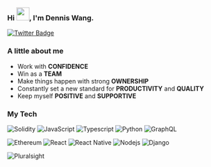 ### Hi <img src="https://raw.githubusercontent.com/aemmadi/aemmadi/master/wave.gif" width="30px">, I'm Dennis Wang.

[![Twitter Badge](https://img.shields.io/badge/Twitter-1DA1F2?style=for-the-badge&logo=twitter&logoColor=white)](https://twitter.com/proIT324)



### A little about me

- Work with **CONFIDENCE**
- Win as a **TEAM**
- Make things happen with strong **OWNERSHIP**
- Constantly set a new standard for **PRODUCTIVITY** and **QUALITY**
- Keep myself **POSITIVE** and **SUPPORTIVE**



### My Tech

![Solidity](https://img.shields.io/badge/Solidity-323330?style=for-the-badge&logo=solidity&logoColor=black)
![JavaScript](https://img.shields.io/badge/JavaScript-323330?style=for-the-badge&logo=javascript&logoColor=F7DF1E)
![Typescript](https://img.shields.io/badge/TypeScript-323330?style=for-the-badge&logo=typescript&logoColor=467FD0)
![Python](https://img.shields.io/badge/Python-323330?style=for-the-badge&logo=python&logoColor=FFC107)
![GraphQL](https://img.shields.io/badge/GraphQL-323330?style=for-the-badge&logo=graphql&logoColor=E10098)

![Ethereum](https://img.shields.io/badge/Ethereum-239120?style=for-the-badge&logo=Ethereum&logoColor=white)
![React](https://img.shields.io/badge/React-239120?style=for-the-badge&logo=react&logoColor=61DAFB)
![React Native](https://img.shields.io/badge/React--Native-239120?style=for-the-badge&logo=react&logoColor=61DAFB)
![Nodejs](https://img.shields.io/badge/Node.js-239120?style=for-the-badge&logo=node.js&logoColor=white)
![Django](https://img.shields.io/badge/Django-239120?style=for-the-badge&logo=django&logoColor=0C4B33)




![Pluralsight](https://i.ibb.co/zRQpPTM/Screen-Shot-2021-05-04-at-9-40-37-AM.png)
